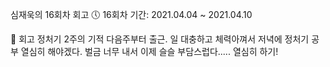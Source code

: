심재욱의 16회차 회고
🕔 16회차 기간: 2021.04.04 ~ 2021.04.10

📝 회고
정처기 2주의 기적
다음주부터 출근. 일 대충하고 체력아껴서 저녁에 정처기 공부 열심히 해야겠다.
벌금 너무 내서 이제 슬슬 부담스럽다..... 열심히 하기!
